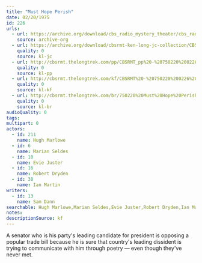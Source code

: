 ```yaml
---
title: "Must Hope Perish"
date: 02/20/1975
id: 226
urls: 
  - url: https://archive.org/download/cbs_radio_mystery_theater/cbs_radio_mystery_theater-0201-0250.zip/cbs_radio_mystery_theater-0201-0250%2Fcbsrmt_0226_must_hope_perish.mp3
    source: archive-org
  - url: https://archive.org/download/cbsrmt-ken-long-jc-collection/CBSRMT - 750220 0226 Must Hope Perish vbr fb_jc.mp3
    quality: 0
    source: kl-jc
  - url: http://cbsrmt.thelongtrek.com/pp/CBSRMT_pp%20-%20750220%200226%20Must%20Hope%20Perish.mp3
    quality: 0
    source: kl-pp
  - url: http://cbsrmt.thelongtrek.com/kf/CBSRMT%20-%20750220%200226%20Must%20Hope%20Perish_kf.mp3
    quality: 0
    source: kl-kf
  - url: http://cbsrmt.thelongtrek.com/br/750220%20Must%20Hope%20Perish%20-%20WOR.mp3
    quality: 0
    source: kl-br
audioQuality: 0
tags: 
multipart: 0
actors:  
  - id: 211
    name: Hugh Marlowe  
  - id: 6
    name: Marian Seldes  
  - id: 10
    name: Evie Juster  
  - id: 16
    name: Robert Dryden  
  - id: 38
    name: Ian Martin
writers:  
  - id: 13
    name: Sam Dann
searchable: Hugh Marlowe,Marian Seldes,Evie Juster,Robert Dryden,Ian Martin Sam Dann
notes: 
descriptionSource: kf
---
```

A senator who is his party's leading candidate for president is opposing a popular trade bill because he is sure that country's leading dissident is trying to communicate with him through poetry — even though they've never met.
